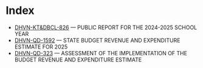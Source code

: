 # Index

- [DHVN-KT&DBCL-826](DHVN-KT%26DBCL-826%20Public%20Report%20for%20the%202024-2025%20School%20Year.md) — PUBLIC REPORT FOR THE 2024-2025 SCHOOL YEAR
- [DHVN-QD-1592](DHVN-QD-1592%20Budget%20Estimate%20Disclosure%202025.md) — STATE BUDGET REVENUE AND EXPENDITURE ESTIMATE FOR 2025
- [DHVN-QD-323](DHVN-QD-323%20Q1%202025%20Budget%20Execution%20Disclosure.md) — ASSESSMENT OF THE IMPLEMENTATION OF THE BUDGET REVENUE AND EXPENDITURE ESTIMATE

